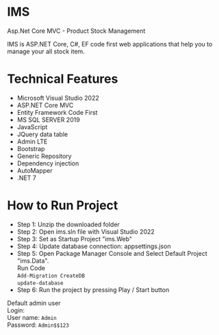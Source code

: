 # IMS
Asp.Net Core MVC - Product Stock Management 

IMS is ASP.NET Core, C#, EF code first web applications that help you to manage your all stock item.


# Technical Features
- Microsoft Visual Studio 2022
- ASP.NET Core MVC
- Entity Framework Code First 
- MS SQL SERVER 2019
- JavaScript
- JQuery data table
- Admin LTE
- Bootstrap
- Generic Repository
- Dependency injection
- AutoMapper
- .NET 7

# How to Run Project
- Step 1: Unzip the downloaded folder
- Step 2: Open ims.sln file with Visual Studio 2022
- Step 3: Set as Startup Project "ims.Web"
- Step 4: Update database connection: appsettings.json
- Step 5: Open Package Manager Console and Select Default Project "ims.Data".<br>
Run Code <br>
`Add-Migration CreateDB` <br>
`update-database`
- Step 6: Run the project by pressing Play / Start button

Default admin user<br>
Login:<br>
User name: `Admin`<br>
Password: `Admin$$123`
